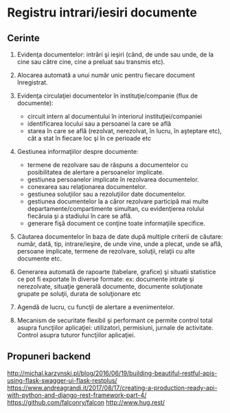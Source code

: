 # Registru intrari/iesiri documente
## Cerinte
1. Evidenţa documentelor: intrări şi ieşiri (când, de unde sau unde, de la cine sau către cine, cine a preluat sau transmis etc).

2. Alocarea automată a unui număr unic pentru fiecare document înregistrat.

3. Evidenţa circulaţiei documentelor în instituţie/companie (flux de documente): 
   * circuit intern al documentului în interiorul instituţiei/companiei 
   * identificarea locului sau a persoanei la care se află 
   * starea în care se află (rezolvat, nerezolvat, în lucru, în aşteptare etc), cât a stat în fiecare loc şi în ce perioade etc

4. Gestiunea informaţiilor despre documente: 
   * termene de rezolvare sau de răspuns a documentelor cu posibilitatea de alertare a persoanelor implicate. 
   * gestiunea persoanelor implicate în rezolvarea documentelor. 
   * conexarea sau relaţionarea documentelor. 
   * gestiunea soluţiilor sau a rezoluţiilor date documentelor. 
   * gestiunea documentelor la a căror rezolvare participă mai multe departamente/compartimente simultan, cu evidenţierea rolului fiecăruia şi a stadiului în care se află. 
   * generare fişă document ce conţine toate informaţiile specifice.

5. Căutarea documentelor în baza de date după multiple criterii de căutare: număr, dată, tip, intrare/ieşire, de unde vine, unde a plecat, unde se află, persoane implicate, termene de rezolvare, soluţii, relaţii cu alte documente etc.

6. Generarea automată de rapoarte (tabelare, grafice) şi situatii statistice ce pot fi exportate în diverse formate: ex: documente intrate şi nerezolvate, situaţie generală documente, documente soluţionate grupate pe soluţii, durata de soluţionare etc

6. Agendă de lucru, cu funcţii de alertare a evenimentelor.

7. Mecanism de securitate flexibil şi performant ce permite control total asupra funcţiilor aplicaţiei: utilizatori, permisiuni, jurnale de activitate.
Control asupra tuturor funcţiilor aplicaţiei.

## Propuneri backend
http://michal.karzynski.pl/blog/2016/06/19/building-beautiful-restful-apis-using-flask-swagger-ui-flask-restplus/
https://www.andreagrandi.it/2017/08/17/creating-a-production-ready-api-with-python-and-django-rest-framework-part-4/
https://github.com/falconry/falcon
http://www.hug.rest/
